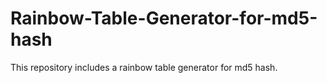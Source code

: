 # Rainbow-Table-Generator-for-md5-hash
This repository includes a rainbow table generator for md5 hash. 
